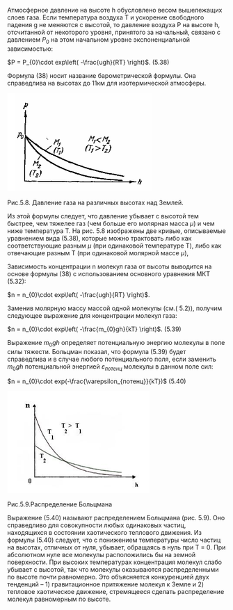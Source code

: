 Атмосферное давление на высоте h обусловлено весом вышележащих слоев газа. Если температура воздуха Т и ускорение свободного падения g не меняются с высотой, то давление воздуха Р на высоте h, отсчитанной от некоторого уровня, принятого за начальный, связано с давлением $P_{0}$ на этом начальном уровне экспоненциальной зависимостью:

$P = P_{0}\cdot exp\left( -\frac{ugh}{RT} \right)$. (5.38)

Формула (38) носит название барометрической формулы. Она справедлива на высотах до 11км для изотермической атмосферы.


![](img/Pasted%20image%2020240506162954.png)


Рис.5.8. Давление газа на различных высотах над Землей.

Из этой формулы следует, что давление убывает с высотой тем быстрее, чем тяжелее газ (чем больше его молярная масса $\mu$) и чем ниже температура Т. На рис. 5.8 изображены две кривые, описываемые уравнением вида (5.38), которые можно трактовать либо как соответствующие разным $\mu$ (при одинаковой температуре Т), либо как отвечающие разным Т (при одинаковой молярной массе $\mu$),

Зависимость концентрации n молекул газа от высоты выводится на основе формулы (38) с использованием основного уравнения МКТ (5.32):

$n = n_{0}\cdot exp\left( -\frac{ugh}{RT} \right)$.

Заменив молярную массу массой одной молекулы (см.( 5.2)), получим следующее выражение для концентрации молекул газа:

$n = n_{0}\cdot exp\left( -\frac{m_{0}gh}{kT} \right)$. (5.39)

Выражение $m_{0}gh$ определяет потенциальную энергию молекулы в поле силы тяжести. Больцман показал, что формула (5.39) будет справедлива и в случае любого потенциального поля, если заменить $m_{0}gh$ потенциальной энергией $\varepsilon_{потенц}$ молекулы в данном поле сил:

$n = n_{0}\cdot exp(-\frac{\varepsilon_{потенц}}{kT})$ (5.40)


![](img/Pasted%20image%2020240506163129.png)


Рис.5.9.Распределение Больцмана

Выражение (5.40) называют распределением Больцмана (рис. 5.9). Оно справедливо для совокупности любых одинаковых частиц, находящихся в состоянии хаотического теплового движения. Из формулы (5.40) следует, что с понижением температуры число частиц на высотах, отличных от нуля, убывает, обращаясь в нуль при Т = 0. При абсолютном нуле все молекулы расположились бы на земной поверхности. При высоких температурах концентрация молекул слабо убывает с высотой, так что молекулы оказываются распределенными по высоте почти равномерно. Это объясняется конкуренцией двух тенденций – 1) гравитационное притяжение молекул к Земле и 2) тепловое хаотическое движение, стремящееся сделать распределение молекул равномерным по высоте.


